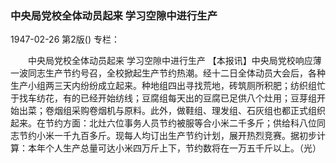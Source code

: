 ### 中央局党校全体动员起来  学习空隙中进行生产

1947-02-26
第2版()
专栏：

　　中央局党校全体动员起来
    学习空隙中进行生产
    【本报讯】中央局党校响应薄一波同志生产节约号召，全校掀起生产节约热潮。经十二日全体动员大会后，各种生产小组两三天内纷纷成立起来。种地组四出寻找荒地，砖筑厕所积肥；纺织组忙于找车纺花，有的已经开始纺线；豆腐组每天出的豆腐已足供八个灶用；豆芽组开始出菜；卷烟组采购卷烟机与原料。此外，做鞋组、理发组、石灰组也都正式组织起来。在节约方面：北灶六位事务人员节约被服等合小米二千多斤；供给科八位同志节约小米一千九百多斤。现每人均订出生产节约计划，展开热烈竞赛。据初步计算：本年个人生产总量可达小米四万斤上下，节约数将在一万五千斤以上。（光）

